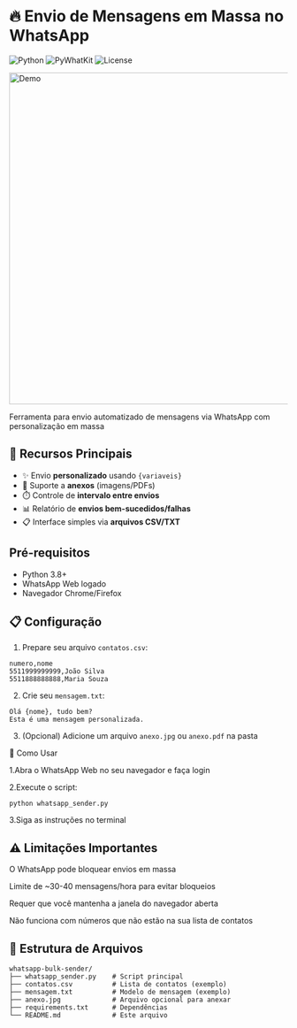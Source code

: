 # 🔥 Envio de Mensagens em Massa no WhatsApp

![Python](https://img.shields.io/badge/Python-3.8+-blue?logo=python)
![PyWhatKit](https://img.shields.io/badge/PyWhatKit-5.4-green)
![License](https://img.shields.io/badge/License-MIT-red)

<div align="">
  <img src="https://www.interakt.shop/wp-content/uploads/2024/04/Bulk-Messages.png" alt="Demo" width="600">
</div>

Ferramenta para envio automatizado de mensagens via WhatsApp com personalização em massa


## 📌 Recursos Principais

- ✨ Envio **personalizado** usando `{variaveis}`
- 📁 Suporte a **anexos** (imagens/PDFs)
- ⏱️ Controle de **intervalo entre envios**
- 📊 Relatório de **envios bem-sucedidos/falhas**
- 📋 Interface simples via **arquivos CSV/TXT**

## Pré-requisitos

- Python 3.8+
- WhatsApp Web logado
- Navegador Chrome/Firefox

## 📋 Configuração

1. Prepare seu arquivo ```contatos.csv```:

```
numero,nome
5511999999999,João Silva
5511888888888,Maria Souza
```

2. Crie seu ```mensagem.txt```:

```
Olá {nome}, tudo bem?
Esta é uma mensagem personalizada.
```

3. (Opcional) Adicione um arquivo ```anexo.jpg``` ou ```anexo.pdf``` na pasta

🚀 Como Usar

1.Abra o WhatsApp Web no seu navegador e faça login

2.Execute o script:

```
python whatsapp_sender.py
```

3.Siga as instruções no terminal

## ⚠️ Limitações Importantes

O WhatsApp pode bloquear envios em massa

Limite de ~30-40 mensagens/hora para evitar bloqueios

Requer que você mantenha a janela do navegador aberta

Não funciona com números que não estão na sua lista de contatos

## 📄 Estrutura de Arquivos

```
whatsapp-bulk-sender/
├── whatsapp_sender.py    # Script principal
├── contatos.csv          # Lista de contatos (exemplo)
├── mensagem.txt          # Modelo de mensagem (exemplo)
├── anexo.jpg             # Arquivo opcional para anexar
├── requirements.txt      # Dependências
└── README.md             # Este arquivo
```